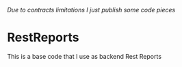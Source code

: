 *Due to contracts limitations I just publish some code pieces*
# RestReports

This is a base code that I use as backend Rest Reports 

